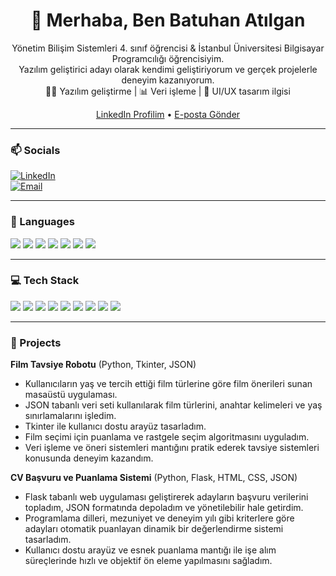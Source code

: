 <h1 align="center">👋 Merhaba, Ben Batuhan Atılgan</h1>
<p align="center">
  Yönetim Bilişim Sistemleri 4. sınıf öğrencisi & İstanbul Üniversitesi Bilgisayar Programcılığı öğrencisiyim. <br>
  Yazılım geliştirici adayı olarak kendimi geliştiriyorum ve gerçek projelerle deneyim kazanıyorum. <br>
  👨‍💻 Yazılım geliştirme | 📊 Veri işleme | 🎨 UI/UX tasarım ilgisi
</p>
<p align="center">
  <a href="https://www.linkedin.com/in/batuhan-at%C4%B1lgan-824293253" target="_blank">LinkedIn Profilim</a> •
  <a href="mailto:batuhanatilgan54@gmail.com">E-posta Gönder</a>
</p>


---

### 📫 Socials
[![LinkedIn](https://img.shields.io/badge/LinkedIn-Profile-blue?logo=linkedin&logoColor=white)](https://www.linkedin.com/in/batuhan-at%C4%B1lgan-824293253)  
[![Email](https://img.shields.io/badge/Email-batuhanatilgan54@gmail.com-orange?logo=gmail&logoColor=white)](mailto:batuhanatilgan54@gmail.com)

---

### 📝 Languages
<p>
  <img src="https://img.shields.io/badge/Python-3670A0?logo=python&logoColor=white" /> 
  <img src="https://img.shields.io/badge/Kotlin-0095D5?logo=kotlin&logoColor=white" /> 
  <img src="https://img.shields.io/badge/HTML-E34F26?logo=html5&logoColor=white" /> 
  <img src="https://img.shields.io/badge/CSS-1572B6?logo=css3&logoColor=white" /> 
  <img src="https://img.shields.io/badge/C%23-239120?logo=c-sharp&logoColor=white" /> 
  <img src="https://img.shields.io/badge/SQL-4479A1?logo=sql&logoColor=white" /> 
  <img src="https://img.shields.io/badge/MS%20Office-D83B01?logo=microsoft-office&logoColor=white" />
</p>

---

### 💻 Tech Stack
<p>
  <img src="https://img.shields.io/badge/Pandas-150458?logo=pandas&logoColor=white" />
  <img src="https://img.shields.io/badge/Numpy-013243?logo=numpy&logoColor=white" />
  <img src="https://img.shields.io/badge/Thinker-00AEEF?logoColor=white" />
  <img src="https://img.shields.io/badge/Git-F05032?logo=git&logoColor=white" />
  <img src="https://img.shields.io/badge/OpenCV-5C3EE8?logo=opencv&logoColor=white" />
  <img src="https://img.shields.io/badge/MySQL-4479A1?logo=mysql&logoColor=white" />
  <img src="https://img.shields.io/badge/Matplotlib-11557C?logo=matplotlib&logoColor=white" />
  <img src="https://img.shields.io/badge/JSON-000000?logo=json&logoColor=white" />
  <img src="https://img.shields.io/badge/Flask-000000?logo=flask&logoColor=white" />
</p>

---

### 🚀 Projects

**Film Tavsiye Robotu** (Python, Tkinter, JSON)  
- Kullanıcıların yaş ve tercih ettiği film türlerine göre film önerileri sunan masaüstü uygulaması.  
- JSON tabanlı veri seti kullanılarak film türlerini, anahtar kelimeleri ve yaş sınırlamalarını işledim.  
- Tkinter ile kullanıcı dostu arayüz tasarladım.  
- Film seçimi için puanlama ve rastgele seçim algoritmasını uyguladım.  
- Veri işleme ve öneri sistemleri mantığını pratik ederek tavsiye sistemleri konusunda deneyim kazandım.

**CV Başvuru ve Puanlama Sistemi** (Python, Flask, HTML, CSS, JSON)  
- Flask tabanlı web uygulaması geliştirerek adayların başvuru verilerini topladım, JSON formatında depoladım ve yönetilebilir hale getirdim.  
- Programlama dilleri, mezuniyet ve deneyim yılı gibi kriterlere göre adayları otomatik puanlayan dinamik bir değerlendirme sistemi tasarladım.  
- Kullanıcı dostu arayüz ve esnek puanlama mantığı ile işe alım süreçlerinde hızlı ve objektif ön eleme yapılmasını sağladım.
